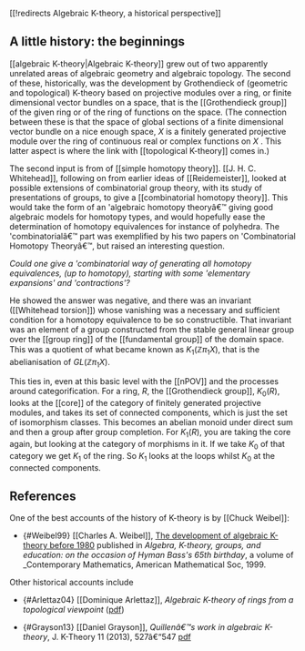 [[!redirects Algebraic K-theory, a historical perspective]]

## A little history:  the beginnings


[[algebraic K-theory|Algebraic K-theory]]  grew out of two apparently unrelated areas of algebraic geometry and algebraic 
topology. The second of these, historically, was the development by Grothendieck of (geometric 
and topological) K-theory based on projective modules over a ring, or finite dimensional vector 
bundles on a space, that is the [[Grothendieck group]] of the given ring or of the ring of functions on the space. (The connection between these is that the space of global sections of a finite 
dimensional vector bundle on a nice enough space, $X$ is a finitely generated projective module over 
the ring of continuous real or complex functions on $X$ . This latter aspect is where the link with [[topological K-theory]] comes in.) 

The second input is from  of [[simple homotopy theory]]. [[J. H. C. Whitehead]], following on from earlier ideas of [[Reidemeister]], looked at possible extensions of combinatorial 
group theory, with its study of presentations of groups, to give a [[combinatorial homotopy theory]]. This would take the form of an 'algebraic homotopy theoryâ€™ giving good algebraic models 
for homotopy types, and would hopefully ease the determination of homotopy equivalences for instance of polyhedra. The 'combinatorialâ€™ part was exemplified by his two papers on 'Combinatorial 
Homotopy Theoryâ€™, but raised an interesting question.

_Could one give a 'combinatorial way of generating all homotopy equivalences, (up to homotopy), starting with some 'elementary expansions' and 'contractions'?_

He showed the answer was negative, and there was an invariant ([[Whitehead torsion]]) whose vanishing was a necessary and sufficient condition for a homotopy equivalence to be so constructible. That invariant was an element of a group constructed from the stable general linear group over the [[group ring]] of the [[fundamental group]] of the domain space. This was a quotient of what became known as $K_1(\mathbb{Z}\pi_1X)$, that is  the abelianisation of $GL(\mathbb{Z}\pi_1X)$.   

This ties in, even at this basic level with the [[nPOV]] and the processes around categorification. For a ring, $R$, the [[Grothendieck group]], $K_0(R)$, looks at the [[core]] of the category of finitely generated projective modules, and takes its set of connected components, which is just the set of isomorphism classes. This becomes an abelian monoid under direct sum and then a group after group completion. For $K_1(R)$, you are taking the core again, but looking at the category of morphisms in it. If we take $K_0$ of that category we get $K_1$ of the ring. So $K_1$ looks at the loops whilst $K_0$ at the connected components.

## References

One of the best accounts of the history of K-theory is by [[Chuck Weibel]]:

* {#Weibel99} [[Charles A. Weibel]], [The development of algebraic K-theory before 1980](http://www.math.rutgers.edu/~weibel/papers-dir/khistory.pdf) published in _Algebra, K-theory, groups, and education:
on the occasion of Hyman Bass's 65th birthday_, a volume of _Contemporary 
Mathematics, American Mathematical Soc, 1999.

Other historical accounts include

* {#Arlettaz04} [[Dominique Arlettaz]], _Algebraic K-theory of rings from a topological viewpoint_ ([pdf](http://www.math.uiuc.edu/K-theory/0420/Arlettaz-survey.pdf))

* {#Grayson13} [[Daniel Grayson]], _Quillenâ€™s work in algebraic K-theory_, J. K-Theory 11 (2013), 527â€“547 [pdf](http://www.math.uiuc.edu/~dan/Papers/qs-published-final.pdf)

